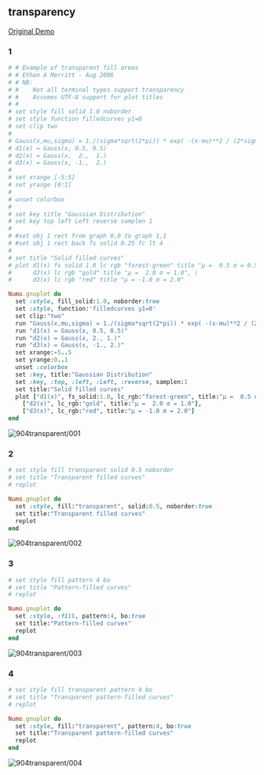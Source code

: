## transparency
[Original Demo](http://gnuplot.sourceforge.net/demo_4.6/transparent.html)

### 1

```ruby
# # Example of transparent fill areas
# # Ethan A Merritt - Aug 2006
# # NB:
# #    Not all terminal types support transparency
# #    Assumes UTF-8 support for plot titles
# #
# set style fill solid 1.0 noborder
# set style function filledcurves y1=0
# set clip two
#
# Gauss(x,mu,sigma) = 1./(sigma*sqrt(2*pi)) * exp( -(x-mu)**2 / (2*sigma**2) )
# d1(x) = Gauss(x, 0.5, 0.5)
# d2(x) = Gauss(x,  2.,  1.)
# d3(x) = Gauss(x, -1.,  2.)
#
# set xrange [-5:5]
# set yrange [0:1]
#
# unset colorbox
#
# set key title "Gaussian Distribution"
# set key top left Left reverse samplen 1
#
# #set obj 1 rect from graph 0,0 to graph 1,1
# #set obj 1 rect back fs solid 0.25 fc lt 4
#
# set title "Solid filled curves"
# plot d1(x) fs solid 1.0 lc rgb "forest-green" title "μ =  0.5 σ = 0.5", \
#      d2(x) lc rgb "gold" title "μ =  2.0 σ = 1.0", \
#      d3(x) lc rgb "red" title "μ = -1.0 σ = 2.0"

Numo.gnuplot do
  set :style, fill_solid:1.0, noborder:true
  set :style, function:'filledcurves y1=0'
  set clip:"two"
  run "Gauss(x,mu,sigma) = 1./(sigma*sqrt(2*pi)) * exp( -(x-mu)**2 / (2*sigma**2) )"
  run "d1(x) = Gauss(x, 0.5, 0.5)"
  run "d2(x) = Gauss(x, 2., 1.)"
  run "d3(x) = Gauss(x, -1., 2.)"
  set xrange:-5..5
  set yrange:0..1
  unset :colorbox
  set :key, title:"Gaussian Distribution"
  set :key, :top, :left, :Left, :reverse, samplen:1
  set title:"Solid filled curves"
  plot ["d1(x)", fs_solid:1.0, lc_rgb:"forest-green", title:"μ =  0.5 σ = 0.5"],
    ["d2(x)", lc_rgb:"gold", title:"μ =  2.0 σ = 1.0"],
    ["d3(x)", lc_rgb:"red", title:"μ = -1.0 σ = 2.0"]
end
```
![904transparent/001](https://raw.githubusercontent.com/ruby-numo/numo-gnuplot-demo/master/gnuplot/md/904transparent/image/001.png)

### 2

```ruby
# set style fill transparent solid 0.5 noborder
# set title "Transparent filled curves"
# replot

Numo.gnuplot do
  set :style, fill:"transparent", solid:0.5, noborder:true
  set title:"Transparent filled curves"
  replot
end
```
![904transparent/002](https://raw.githubusercontent.com/ruby-numo/numo-gnuplot-demo/master/gnuplot/md/904transparent/image/002.png)

### 3

```ruby
# set style fill pattern 4 bo
# set title "Pattern-filled curves"
# replot

Numo.gnuplot do
  set :style, :fill, pattern:4, bo:true
  set title:"Pattern-filled curves"
  replot
end
```
![904transparent/003](https://raw.githubusercontent.com/ruby-numo/numo-gnuplot-demo/master/gnuplot/md/904transparent/image/003.png)

### 4

```ruby
# set style fill transparent pattern 4 bo
# set title "Transparent pattern-filled curves"
# replot

Numo.gnuplot do
  set :style, fill:"transparent", pattern:4, bo:true
  set title:"Transparent pattern-filled curves"
  replot
end
```
![904transparent/004](https://raw.githubusercontent.com/ruby-numo/numo-gnuplot-demo/master/gnuplot/md/904transparent/image/004.png)
